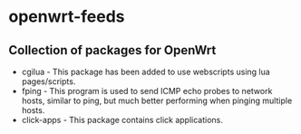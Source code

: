 # openwrt-feeds

## Collection of packages for OpenWrt

- cgilua - This package has been added to use webscripts using lua pages/scripts.
- fping - This program is used to send ICMP echo probes to network hosts, similar to ping, but much better performing when pinging multiple hosts. 
- click-apps - This package contains click applications.
